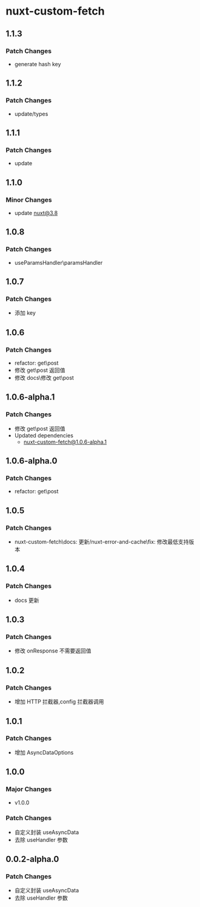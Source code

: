 # nuxt-custom-fetch

## 1.1.3

### Patch Changes

- generate hash key

## 1.1.2

### Patch Changes

- update/types

## 1.1.1

### Patch Changes

- update

## 1.1.0

### Minor Changes

- update nuxt@3.8

## 1.0.8

### Patch Changes

- useParamsHandler\paramsHandler

## 1.0.7

### Patch Changes

- 添加 key

## 1.0.6

### Patch Changes

- refactor: get\post
- 修改 get\post 返回值
- 修改 docs\修改 get\post

## 1.0.6-alpha.1

### Patch Changes

- 修改 get\post 返回值
- Updated dependencies
  - nuxt-custom-fetch@1.0.6-alpha.1

## 1.0.6-alpha.0

### Patch Changes

- refactor: get\post

## 1.0.5

### Patch Changes

- nuxt-custom-fetch\docs: 更新/nuxt-error-and-cache\fix: 修改最低支持版本

## 1.0.4

### Patch Changes

- docs 更新

## 1.0.3

### Patch Changes

- 修改 onResponse 不需要返回值

## 1.0.2

### Patch Changes

- 增加 HTTP 拦截器,config 拦截器调用

## 1.0.1

### Patch Changes

- 增加 AsyncDataOptions<DataT>

## 1.0.0

### Major Changes

- v1.0.0

### Patch Changes

- 自定义封装 useAsyncData
- 去除 useHandler 参数

## 0.0.2-alpha.0

### Patch Changes

- 自定义封装 useAsyncData
- 去除 useHandler 参数
